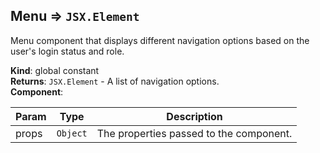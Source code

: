 <a name="Menu"></a>

## Menu ⇒ <code>JSX.Element</code>
Menu component that displays different navigation options based on the user's login status and role.

**Kind**: global constant  
**Returns**: <code>JSX.Element</code> - A list of navigation options.  
**Component**:   

| Param | Type | Description |
| --- | --- | --- |
| props | <code>Object</code> | The properties passed to the component. |

